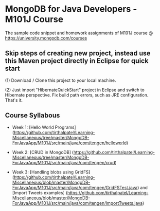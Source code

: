 MongoDB for Java Developers - M101J Course
============================================

The sample code snippet and homework assignments of M101J course @ https://university.mongodb.com/courses

Skip steps of creating new project, instead use this Maven project directly in Eclipse for quick start 
-------------------------------------------------------------------------------------
(1) Download / Clone this project to your local machine.

(2) Just import "HibernateQuickStart" project in Eclipse and switch to Hibernate perspective. Fix build path errors, such as JRE configuration. That's it.

Course Syllabous
-----------------

* Week 1: [Hello World Programs] (https://github.com/tirthalpatel/Learning-Miscellaneous/tree/master/MongoDB-ForJavaApp/M101J/src/main/java/com/tengen/helloworld)

* Week 2: [CRUD in MongoDB] (https://github.com/tirthalpatel/Learning-Miscellaneous/tree/master/MongoDB-ForJavaApp/M101J/src/main/java/com/tengen/crud)

* Week 3: [Handling blobs using GridFS] (https://github.com/tirthalpatel/Learning-Miscellaneous/blob/master/MongoDB-ForJavaApp/M101J/src/main/java/com/tengen/GridFSTest.java) and [Import Tweets examples] (https://github.com/tirthalpatel/Learning-Miscellaneous/blob/master/MongoDB-ForJavaApp/M101J/src/main/java/com/tengen/ImportTweets.java) 